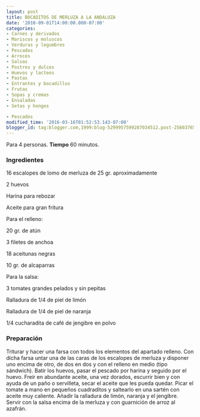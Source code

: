 ```yaml
---
layout: post
title: BOCADITOS DE MERLUZA A LA ANDALUZA
date: '2010-09-01T14:00:00.000-07:00'
categories:
- Carnes y derivados
- Mariscos y moluscos
- Verduras y legumbres
- Pescados
- Arroces
- Salsas
- Postres y dulces
- Huevos y lacteos
- Pastas
- Entrantes y bocadillos
- Frutas
- Sopas y cremas
- Ensaladas
- Setas y hongos

- Pescados
modified_time: '2016-03-16T01:52:53.143-07:00'
blogger_id: tag:blogger.com,1999:blog-5299957599287034512.post-2560376575069785857
---
```


Para 4 personas.
<b>Tiempo</b> 60 minutos.

<h3>Ingredientes</h3>

16 escalopes de lomo de merluza de 25 gr. aproximadamente

2 huevos

Harina para rebozar

Aceite para gran fritura

Para el relleno:

20 gr. de atún

3 filetes de anchoa

18 aceitunas negras

10 gr. de alcaparras

Para la salsa:

3 tomates grandes pelados y sin pepitas

Ralladura de 1/4 de piel de limón

Ralladura de 1/4 de piel de naranja

1/4 cucharadita de café de jengibre en polvo

<h3>Preparación</h3>

Triturar y hacer una farsa con todos los elementos del apartado relleno. Con dicha farsa untar una de las caras de los escalopes de merluza y disponer uno encima de otro, de dos en dos y con el relleno en medio (tipo sándwich). Batir los huevos, pasar el pescado por harina y seguido por el huevo. Freír en abundante aceite, una vez dorados, escurrir bien y con ayuda de un paño o servilleta, secar el aceite que les pueda quedar. Picar el tomate a mano en pequeños cuadraditos y saltearlo en una sartén con aceite muy caliente. Añadir la ralladura de limón, naranja y el jengibre. Servir con la salsa encima de la merluza y con guarnición de arroz al azafrán.


